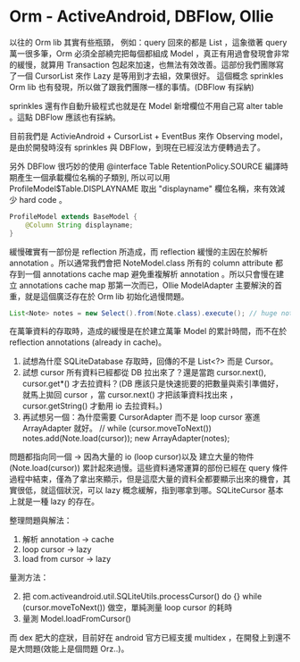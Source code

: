 # Orm - ActiveAndroid, DBFlow, Ollie

以往的 Orm lib 其實有些瓶頸，
例如：query 回來的都是 List<Model> ，這象徵著 query 萬一很多筆，Orm 必須全部繞完把每個都組成 Model ，真正有用過會發現會非常的緩慢，就算用 Transaction 包起來加速，也無法有效改善。這部份我們團隊寫了一個 CursorList 來作 Lazy 是等用到才去組，效果很好。
這個概念 sprinkles Orm lib 也有發現，所以做了跟我們團隊一樣的事情。(DBFlow 有採納)

sprinkles 還有作自動升級程式也就是在 Model 新增欄位不用自己寫 alter table 。這點 DBFlow 應該也有採納。

目前我們是 ActivieAndroid + CursorList + EventBus 來作 Observing model，是由於開發時沒有 sprinkles 與 DBFlow，到現在已經沒法方便轉過去了。

另外 DBFlow 很巧妙的使用 @interface Table RetentionPolicy.SOURCE 編譯時期產生一個承載欄位名稱的子類別, 所以可以用 ProfileModel$Table.DISPLAYNAME 取出 "displayname" 欄位名稱，來有效減少 hard code 。

```java
ProfileModel extends BaseModel {
    @Column String displayname;
}
```

緩慢確實有一部份是 reflection 所造成，而 reflection 緩慢的主因在於解析 annotation 。所以通常我們會把 NoteModel.class 所有的 column attribute 都存到一個 annotations cache map 避免重複解析 annotation 。所以只會慢在建立 annotations cache map 那第一次而已，Ollie ModelAdapter 主要解決的首重，就是這個廣泛存在於 Orm lib 初始化過慢問題。

```java
List<Note> notes = new Select().from(Note.class).execute(); // huge notes
```

在萬筆資料的存取時，造成的緩慢是在於建立萬筆 Model 的累計時間，而不在於 reflection annotations (already in cache)。

1. 試想為什麼 SQLiteDatabase 存取時，回傳的不是 List<?> 而是 Cursor。 
2. 試想 cursor 所有資料已經都從 DB 拉出來了？還是當跑 cursor.next(), cursor.get*() 才去拉資料？(DB 應該只是快速扼要的把數量與索引準備好，就馬上拋回 cursor ，當 cursor.next() 才把該筆資料找出來 ，cursor.getString() 才動用 io 去拉資料。)
3. 再試想另一個：為什麼需要 CursorAdapter 而不是 loop cursor 塞進 ArrayAdapter 就好。 // while (cursor.moveToNext()) notes.add(Note.load(cursor)); new ArrayAdapter(notes); 

問題都指向同一個 -> 因為大量的 io (loop cursor)以及 建立大量的物件(Note.load(cursor)) 累計起來過慢。這些資料通常運算的部份已經在 query 條件過程中結束，僅為了拿出來顯示，但是這麼大量的資料全都要顯示出來的機會，其實很低，就這個狀況，可以 lazy 概念緩解，指到哪拿到哪。SQLiteCursor 基本上就是一種 lazy 的存在。

整理問題與解法：

1. 解析 annotation -> cache
2. loop cursor -> lazy
3. load from cursor -> lazy

量測方法：

2. 把 com.activeandroid.util.SQLiteUtils.processCursor() do {} while (cursor.moveToNext()) 做空，單純測量 loop cursor 的耗時
3. 量測 Model.loadFromCursor()

而 dex 肥大的症狀，目前好在 android 官方已經支援 multidex ，在開發上到還不是大問題(效能上是個問題 Orz..)。